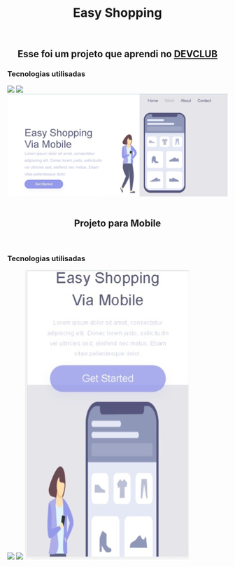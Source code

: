 

<h1 align="center">Easy Shopping</h1>
<br>
<h2 align="center">Esse foi um projeto que aprendi no <a href="https://aulas.devclub.com.br/members/home">DEVCLUB</a></h2>
<h3>Tecnologias utilisadas</h3>
<img src="https://img.shields.io/badge/HTML-239120?style=for-the-badge&logo=html5&logoColor=white" />
<img src="https://img.shields.io/badge/CSS-239120?&style=for-the-badge&logo=css3&logoColor=white" />
<img src="https://github.com/williamvasconcelos2023/projeto-easy-01/blob/main/WhatsApp%20Image%202023-09-12%20at%2015.31.28.jpeg?raw=true" />
<br>
<br>

<h2 align="center">Projeto para Mobile</h2>

<br>
<h3>Tecnologias utilisadas</h3>
<img src="https://img.shields.io/badge/HTML-239120?style=for-the-badge&logo=html5&logoColor=white" />
<img src="https://img.shields.io/badge/CSS-239120?&style=for-the-badge&logo=css3&logoColor=white" />

<img src="https://github.com/williamvasconcelos2023/projeto-easy-01/blob/main/WhatsApp%20Image%202023-09-12%20at%2015.35.36.jpeg?raw=true" /> 
